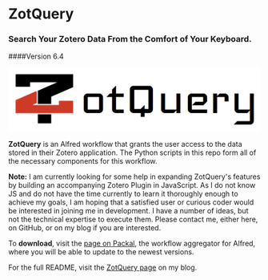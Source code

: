 # ZotQuery

### Search Your Zotero Data From the Comfort of Your Keyboard. ###

####Version 6.4

![logo](icons/ZotQuery_logo.png)

**ZotQuery** is an Alfred workflow that grants the user access to the data stored in their Zotero application. The Python scripts in this repo form all of the necessary components for this workflow. 

<p><strong>Note:</strong> I am currently looking for some help in expanding ZotQuery's features by building an accompanying Zotero Plugin in JavaScript. As I do not know JS and do not have the time currently to learn it thoroughly enough to achieve my goals, I am hoping that a satisfied user or curious coder would be interested in joining me in development. I have a number of ideas, but not the technical expertise to execute them. Please contact me, either here, on GitHub, or on my blog if you are interested.</p>

To **download**, visit the [page on Packal](http://packal.org/workflow/zotquery), the workflow aggregator for Alfred, where you will be able to update to the newest versions.

For the full README, visit the [ZotQuery page](http://hackademic.postach.io/zotquery-an-alfred-workflow-for-zotero) on my blog.

